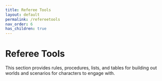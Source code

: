 ```yaml
---
title: Referee Tools
layout: default
permalink: /refereetools
nav_order: 6
has_children: true
---
```


# Referee Tools

This section provides rules, procedures, lists, and tables for building out worlds and scenarios for characters to engage with.